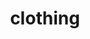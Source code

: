 ---
layout: daigou
category: brand
img: '/images/brand/brand6.png'
title: "clothing"
color: "gold"
detail: "details"
---